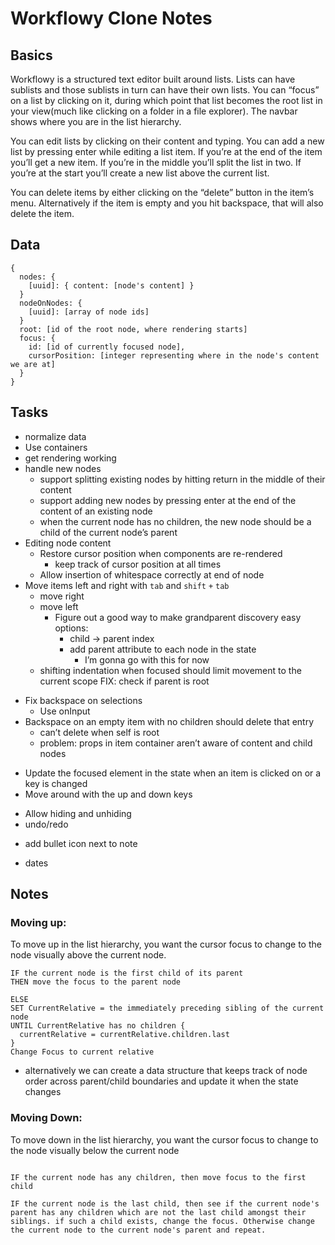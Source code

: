 # Workflowy Clone Notes
## Basics
Workflowy is a structured text editor built around lists. Lists can have sublists and those sublists in turn can have their own lists. You can “focus” on a list by clicking on it, during which point that list becomes the root list in your view(much like clicking on a folder in a file explorer). The navbar shows  where you are in the list hierarchy.

You can edit lists by clicking on their content and typing. You can add a new list by pressing enter while editing a list item. If you’re at the end of the item you’ll get a new item. If you’re in the middle you’ll split the list in two. If you’re at the start you’ll create a new list above the current list.

You can delete items by either clicking on the “delete” button in the item’s menu. Alternatively if the item is empty and you hit backspace, that will also delete the item.


## Data
```
{
  nodes: {
    [uuid]: { content: [node's content] }
  }
  nodeOnNodes: {
    [uuid]: [array of node ids]
  }
  root: [id of the root node, where rendering starts]
  focus: {
    id: [id of currently focused node],
    cursorPosition: [integer representing where in the node's content we are at]
  }
}
```

## Tasks
+ normalize data
+ Use containers
+ get rendering working
+ handle new nodes
	+ support splitting existing nodes by hitting return in the middle of their content
	+ support adding new nodes by pressing enter at the end of the content of an existing node
	+ when the current node has no children, the new node should be a child of the current node’s parent
+ Editing node content
	+ Restore cursor position when components are re-rendered
		+ keep track of cursor position at all times
	+ Allow insertion of whitespace correctly at end of node
+ Move items left and right with `tab` and `shift` `+` `tab`
	+ move right
	+ move left
		+ Figure out a good way to make grandparent discovery easy
		options:
			* child -> parent index
			* add parent attribute to each node in the state
				* I’m gonna go with this for now
	+ shifting indentation when focused should limit movement to the current scope
	FIX: check if parent is root
- Fix backspace on selections
	- Use onInput
- Backspace on an empty item with no children should delete that entry
	* can’t delete when self is root
	* problem: props in item container aren’t aware of content and child nodes
+ Update the focused element in the state when an item is clicked on or a key is changed
+ Move around with the up and down keys
- Allow hiding and unhiding
- undo/redo
+ add bullet icon next to note
- dates

## Notes
### Moving up:
To move up in the list hierarchy, you want the cursor focus to change to the node visually above the current node.
```
IF the current node is the first child of its parent
THEN move the focus to the parent node

ELSE 
SET CurrentRelative = the immediately preceding sibling of the current node
UNTIL CurrentRelative has no children {
  currentRelative = currentRelative.children.last
}
Change Focus to current relative
``` 
* alternatively we can create a data structure that keeps track of node order across parent/child boundaries and update it when the state changes
### Moving Down:
To move down in the list hierarchy, you want the cursor focus to change to the node visually below the current node
```

IF the current node has any children, then move focus to the first child

IF the current node is the last child, then see if the current node's parent has any children which are not the last child amongst their siblings. if such a child exists, change the focus. Otherwise change the current node to the current node's parent and repeat.
```